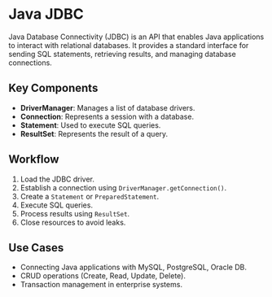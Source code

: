 # Java JDBC

Java Database Connectivity (JDBC) is an API that enables Java applications to interact with relational databases. It provides a standard interface for sending SQL statements, retrieving results, and managing database connections.

## Key Components
- **DriverManager**: Manages a list of database drivers.
- **Connection**: Represents a session with a database.
- **Statement**: Used to execute SQL queries.
- **ResultSet**: Represents the result of a query.

## Workflow
1. Load the JDBC driver.
2. Establish a connection using `DriverManager.getConnection()`.
3. Create a `Statement` or `PreparedStatement`.
4. Execute SQL queries.
5. Process results using `ResultSet`.
6. Close resources to avoid leaks.

## Use Cases
- Connecting Java applications with MySQL, PostgreSQL, Oracle DB.
- CRUD operations (Create, Read, Update, Delete).
- Transaction management in enterprise systems.
